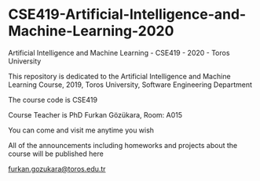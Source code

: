 # CSE419-Artificial-Intelligence-and-Machine-Learning-2020

Artificial Intelligence and Machine Learning - CSE419 - 2020 - Toros University

This repository is dedicated to the Artificial Intelligence and Machine Learning Course, 2019, Toros University, Software Engineering Department

The course code is CSE419

Course Teacher is PhD Furkan Gözükara, Room: A015

You can come and visit me anytime you wish

All of the announcements including homeworks and projects about the course will be published here

furkan.gozukara@toros.edu.tr
